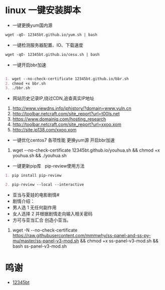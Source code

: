 # linux 一键安装脚本 #


- 一键更换yum国内源

```markdown
wget -qO- 12345bt.github.io/yum.sh | bash
```
- 一键检测服务器配置、IO、下载速度

```markdown
wget -qO- 12345bt.github.io/cesu.sh | bash
```

- 一键开启bbr加速

```markdown

1. wget --no-check-certificate 12345bt.github.io/bbr.sh
2. chmod +x bbr.sh
3. ./bbr.sh
```

- 网站历史记录IP,绕过CDN,追查真实IP地址

1. http://www.viewdns.info/iphistory/?domain=www.vuln.cn
2. http://toolbar.netcraft.com/site_report?url=t00ls.net
3. https://www.domainiq.com/hosting_research
4. http://toolbar.netcraft.com/site_report?url=xxoo.xom
5. http://site.ip138.com/xxoo.xom

- 一键优化centos7 各项性能 更换yum源 开启bbr加速 

1. wget --no-check-certificate 12345bt.github.io/youhua.sh && chmod +x youhua.sh && ./youhua.sh

- 一键更新pip库   pip-review使用方法

```markdown
1. pip install pip-review

2. pip-review --local --interactive
```

- 亚当与夏娃的电影剧情#
- 剧情介绍：
- 男人选 1 无任何副作用
- 女人选择 2  并根据剧情走向输入相关密码 
- 方可与亚当汇合 创造小亚当。


1. wget -N --no-check-certificate https://raw.githubusercontent.com/mmmwhy/ss-panel-and-ss-py-mu/master/ss-panel-v3-mod.sh && chmod +x ss-panel-v3-mod.sh && bash ss-panel-v3-mod.sh


# 鸣谢 #
- [12345bt](http://www.github.com/12345bt "12345bt")
